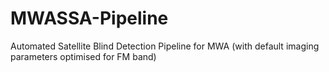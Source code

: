 # MWASSA-Pipeline
Automated Satellite Blind Detection Pipeline for MWA (with default imaging parameters optimised for FM band)


